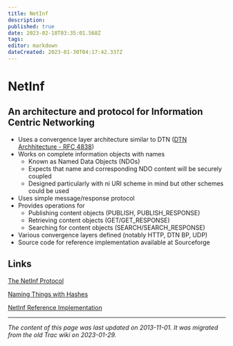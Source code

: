 ```yaml
---
title: NetInf
description: 
published: true
date: 2023-02-18T03:35:01.568Z
tags: 
editor: markdown
dateCreated: 2023-01-30T04:17:42.337Z
---
```


# NetInf
## An architecture and protocol for Information Centric Networking
- Uses a convergence layer architecture similar to DTN ([DTN Archhitecture - RFC 4838](http://tools.ietf.org/html/rfc4838))
- Works on complete information objects with names
	- Known as Named Data Objects (NDOs)
	- Expects that name and corresponding NDO content will be securely coupled
	- Designed particularly with ni URI scheme in mind but other schemes could be used
- Uses simple message/response protocol
- Provides operations for
	- Publishing content objects (PUBLISH, PUBLISH_RESPONSE)
	- Retrieving content objects (GET/GET_RESPONSE)
	- Searching for content objects (SEARCH/SEARCH_RESPONSE)
- Various convergence layers defined (notably HTTP, DTN BP, UDP)
- Source code for reference implementation available at Sourceforge
## Links
[The NetInf Protocol](http://tools.ietf.org/html/draft-kutscher-icnrg-netinf-proto-01)

[Naming Things with Hashes](http://tools.ietf.org/html/rfc6920)

[NetInf Reference Implementation](http://sourceforge.net/projects/netinf)
&nbsp;
&nbsp;
&nbsp;

---

*The content of this page was last updated on 2013-11-01. It was migrated from the old Trac wiki on 2023-01-29.*

